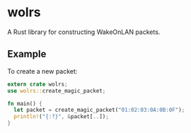 wolrs
====

A Rust library for constructing WakeOnLAN packets.

## Example

To create a new packet:

```rust
extern crate wolrs;
use wolrs::create_magic_packet;

fn main() {
  let packet = create_magic_packet("01:02:03:0A:0B:0F");
  println!("{:?}", &packet[..]);
}
```
